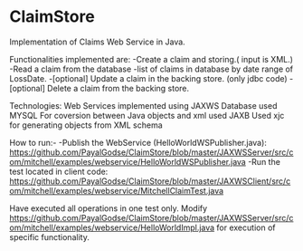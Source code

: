 # ClaimStore
Implementation of Claims Web Service in Java.

Functionalities implemented are:
-Create a claim and storing.( input is XML.)
-Read a claim from the database
-list of claims in database by date range of LossDate.
-[optional] Update a claim in the backing store. (only jdbc code)
-[optional] Delete a claim from the backing store.

Technologies:
Web Services implemented using JAXWS
Database used MYSQL
For coversion between Java objects and xml used JAXB
Used xjc for  generating objects from XML schema

How to run:-
-Publish the WebService (HelloWorldWSPublisher.java):
   https://github.com/PayalGodse/ClaimStore/blob/master/JAXWSServer/src/com/mitchell/examples/webservice/HelloWorldWSPublisher.java
-Run the test located in client code:
   https://github.com/PayalGodse/ClaimStore/blob/master/JAXWSClient/src/com/mitchell/examples/webservice/MitchellClaimTest.java
   
Have executed all operations in one test only.
Modify https://github.com/PayalGodse/ClaimStore/blob/master/JAXWSServer/src/com/mitchell/examples/webservice/HelloWorldImpl.java
for execution of specific functionality.

